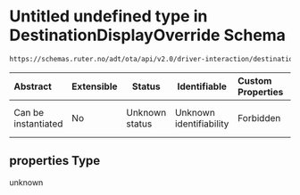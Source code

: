 # Untitled undefined type in DestinationDisplayOverride Schema

```txt
https://schemas.ruter.no/adt/ota/api/v2.0/driver-interaction/destination-display-override.json#/properties
```




| Abstract            | Extensible | Status         | Identifiable            | Custom Properties | Additional Properties | Access Restrictions | Defined In                                                                                                                      |
| :------------------ | ---------- | -------------- | ----------------------- | :---------------- | --------------------- | ------------------- | ------------------------------------------------------------------------------------------------------------------------------- |
| Can be instantiated | No         | Unknown status | Unknown identifiability | Forbidden         | Allowed               | none                | [destination-display-override.json\*](../../schema/driver-interaction/destination-display-override.json "open original schema") |

## properties Type

unknown
